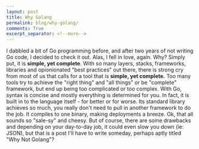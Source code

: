```yaml
---
layout: post
title: Why Golang
permalink: blog/why-golang/
comments: True
excerpt_separator: <!--more-->
---
```


I dabbled a bit of Go programming before, and after two years of not writing Go code, I decided to check it out. Alas, I fell in love, again. Why? Simply put, it is **simple, yet complete**. With so many layers, stacks, frameworks, libraries and opionionated "best practices" out there, there is strong cry from most of us that calls for a tool that is **simple, yet complete.** Too many tools try to achieve the "right thing" and "all things" or be "complete" framework, but end up being too complicated or too complex. With Go, syntax is concise and mostly everything is determined for you. In fact, it is built in to the language itself - for better or for worse. Its standard library achieves so much, you really don't need to pull in another framework to do the job. It compiles to one binary, making deployments a breeze. Ok, that all sounds so "sale-sy" and cheesy. But of course, there are some drawbacks and depending on your day-to-day job, it could even slow you down (ie: JSON), but that is a post I'll have to write someday, perhaps aptly titled "Why Not Golang"?
